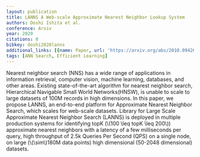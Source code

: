 ```yaml
---
layout: publication
title: LANNS A Web-scale Approximate Nearest Neighbor Lookup System
authors: Doshi Ishita et al.
conference: Arxiv
year: 2020
citations: 0
bibkey: doshi2020lanns
additional_links: [{name: Paper, url: 'https://arxiv.org/abs/2010.09426'}]
tags: [ANN Search, Efficient Learning]
---
```

Nearest neighbor search (NNS) has a wide range of applications in information
retrieval, computer vision, machine learning, databases, and other areas.
Existing state-of-the-art algorithm for nearest neighbor search, Hierarchical
Navigable Small World Networks(HNSW), is unable to scale to large datasets of
100M records in high dimensions. In this paper, we propose LANNS, an end-to-end
platform for Approximate Nearest Neighbor Search, which scales for web-scale
datasets. Library for Large Scale Approximate Nearest Neighbor Search (LANNS)
is deployed in multiple production systems for identifying topK (\\(100 \leq topK
\leq 200\\)) approximate nearest neighbors with a latency of a few milliseconds
per query, high throughput of 2.5k Queries Per Second (QPS) on a single node,
on large (\\(\sim\\)180M data points) high dimensional (50-2048 dimensional)
datasets.